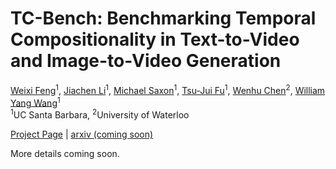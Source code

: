# TC-Bench: Benchmarking Temporal Compositionality in Text-to-Video and Image-to-Video Generation

[Weixi Feng](https://weixi-feng.github.io/)<sup>1</sup>,
[Jiachen Li](https://sites.google.com/view/jiachenli/)<sup>1</sup>,
[Michael Saxon](https://saxon.me/)<sup>1</sup>,
[Tsu-Jui Fu](https://tsujuifu.github.io/)<sup>1</sup>,
[Wenhu Chen](https://wenhuchen.github.io/index.html)<sup>2</sup>,
[William Yang Wang](https://sites.cs.ucsb.edu/~william/)<sup>1</sup>
<br>
<sup>1</sup>UC Santa Barbara, <sup>2</sup>University of Waterloo
<br>

[Project Page](https://weixi-feng.github.io/tc-bench) | [arxiv (coming soon)](https://arxiv.org/abs/2406.08656)

More details coming soon.
